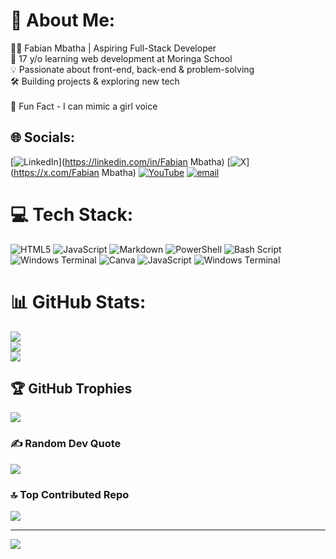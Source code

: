 # 💫 About Me:
👨‍💻 Fabian Mbatha | Aspiring Full-Stack Developer<br>🚀 17 y/o learning web development at Moringa School<br>💡 Passionate about front-end, back-end & problem-solving<br>🛠️ Building projects & exploring new tech<br><br>🎉 Fun Fact - I can mimic a girl voice 


## 🌐 Socials:
[![LinkedIn](https://img.shields.io/badge/LinkedIn-%230077B5.svg?logo=linkedin&logoColor=white)](https://linkedin.com/in/Fabian Mbatha) [![X](https://img.shields.io/badge/X-black.svg?logo=X&logoColor=white)](https://x.com/Fabian Mbatha) [![YouTube](https://img.shields.io/badge/YouTube-%23FF0000.svg?logo=YouTube&logoColor=white)](https://youtube.com/@FabianMbatha1204) [![email](https://img.shields.io/badge/Email-D14836?logo=gmail&logoColor=white)](mailto:fabianmbatha1204@gmail.com) 

# 💻 Tech Stack:
![HTML5](https://img.shields.io/badge/html5-%23E34F26.svg?style=for-the-badge&logo=html5&logoColor=white) ![JavaScript](https://img.shields.io/badge/javascript-%23323330.svg?style=for-the-badge&logo=javascript&logoColor=%23F7DF1E) ![Markdown](https://img.shields.io/badge/markdown-%23000000.svg?style=for-the-badge&logo=markdown&logoColor=white) ![PowerShell](https://img.shields.io/badge/PowerShell-%235391FE.svg?style=for-the-badge&logo=powershell&logoColor=white) ![Bash Script](https://img.shields.io/badge/bash_script-%23121011.svg?style=for-the-badge&logo=gnu-bash&logoColor=white) ![Windows Terminal](https://img.shields.io/badge/Windows%20Terminal-%234D4D4D.svg?style=for-the-badge&logo=windows-terminal&logoColor=white) ![Canva](https://img.shields.io/badge/Canva-%2300C4CC.svg?style=for-the-badge&logo=Canva&logoColor=white) ![JavaScript](https://img.shields.io/badge/javascript-%23323330.svg?style=for-the-badge&logo=javascript&logoColor=%23F7DF1E) ![Windows Terminal](https://img.shields.io/badge/Windows%20Terminal-%234D4D4D.svg?style=for-the-badge&logo=windows-terminal&logoColor=white)
# 📊 GitHub Stats:
![](https://github-readme-stats.vercel.app/api?username=sqwoze&theme=blue_navy&hide_border=true&include_all_commits=true&count_private=true)<br/>
![](https://nirzak-streak-stats.vercel.app/?user=sqwoze&theme=blue_navy&hide_border=true)<br/>
![](https://github-readme-stats.vercel.app/api/top-langs/?username=sqwoze&theme=blue_navy&hide_border=true&include_all_commits=true&count_private=true&layout=compact)

## 🏆 GitHub Trophies
![](https://github-profile-trophy.vercel.app/?username=sqwoze&theme=blue_navy&no-frame=true&no-bg=true&margin-w=4)

### ✍️ Random Dev Quote
![](https://quotes-github-readme.vercel.app/api?type=vetical&theme=light)

### 🔝 Top Contributed Repo
![](https://github-contributor-stats.vercel.app/api?username=sqwoze&limit=5&theme=dark&combine_all_yearly_contributions=true)

---
[![](https://visitcount.itsvg.in/api?id=sqwoze&icon=10&color=1)](https://visitcount.itsvg.in)

<!-- Proudly created with GPRM ( https://gprm.itsvg.in ) -->
